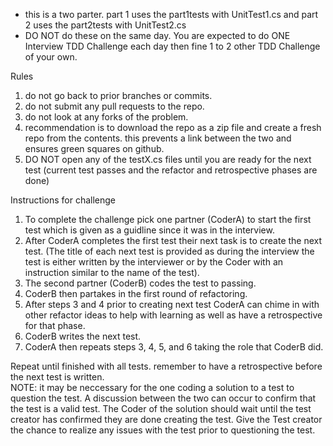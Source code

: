- this is a two parter. part 1 uses the part1tests with UnitTest1.cs and part 2 uses the part2tests with UnitTest2.cs
- DO NOT do these on the same day. You are expected to do ONE Interview TDD Challenge each day then fine 1 to 2 other TDD Challenge of your own.

Rules

1. do not go back to prior branches or commits.
2. do not submit any pull requests to the repo.
3. do not look at any forks of the problem.
4. recommendation is to download the repo as a zip file and create a fresh repo from the contents. this prevents a link between the two and ensures green squares on github.
5. DO NOT open any of the testX.cs files until you are ready for the next test (current test passes and the refactor and retrospective phases are done)

Instructions for challenge

1. To complete the challenge pick one partner (CoderA) to start the first test which is given as a guidline since it was in the interview.
2. After CoderA completes the first test their next task is to create the next test. (The title of each next test is provided as during the interview the test is either written by the interviewer or by the Coder with an instruction similar to the name of the test).
3. The second partner (CoderB) codes the test to passing.
4. CoderB then partakes in the first round of refactoring.
5. After steps 3 and 4 prior to creating next test CoderA can chime in with other refactor ideas to help with learning as well as have a retrospective for that phase.
6. CoderB writes the next test.
7. CoderA then repeats steps 3, 4, 5, and 6 taking the role that CoderB did.

Repeat until finished with all tests. remember to have a retrospective before the next test is written.  
NOTE: it may be neccessary for the one coding a solution to a test to question the test. A discussion between the two can occur to confirm that the test is a valid test. The Coder of the solution should wait until the test creator has confirmed they are done creating the test. Give the Test creator the chance to realize any issues with the test prior to questioning the test.
